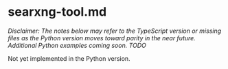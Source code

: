 # searxng-tool.md

*Disclaimer: The notes below may refer to the TypeScript version or missing files as the Python version moves toward parity in the near future. Additional Python examples coming soon. TODO*

Not yet implemented in the Python version.
